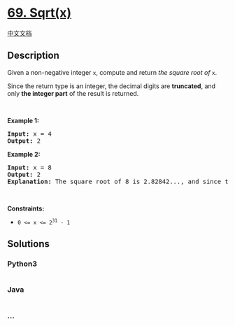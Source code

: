 # [69. Sqrt(x)](https://leetcode.com/problems/sqrtx)

[中文文档](/solution/0000-0099/0069.Sqrt%28x%29/README.md)

## Description

<p>Given a non-negative integer <code>x</code>,&nbsp;compute and return <em>the square root of</em> <code>x</code>.</p>

<p>Since the return type&nbsp;is an integer, the decimal digits are <strong>truncated</strong>, and only <strong>the integer part</strong> of the result&nbsp;is returned.</p>

<p>&nbsp;</p>
<p><strong>Example 1:</strong></p>

<pre>
<strong>Input:</strong> x = 4
<strong>Output:</strong> 2
</pre>

<p><strong>Example 2:</strong></p>

<pre>
<strong>Input:</strong> x = 8
<strong>Output:</strong> 2
<strong>Explanation:</strong> The square root of 8 is 2.82842..., and since the decimal part is truncated, 2 is returned.</pre>

<p>&nbsp;</p>
<p><strong>Constraints:</strong></p>

<ul>
	<li><code>0 &lt;= x &lt;= 2<sup>31</sup> - 1</code></li>
</ul>


## Solutions

<!-- tabs:start -->

### **Python3**

```python

```

### **Java**

```java

```

### **...**

```

```

<!-- tabs:end -->

